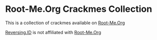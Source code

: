 # Root-Me.Org Crackmes Collection

This is a collection of crackmes available on [Root-Me.Org](https://www.root-me.org/en/Challenges/Cracking/)

[Reversing.ID](http://reversing.id) is not affiliated with [Root-Me.Org](https://www.root-me.org/en/)